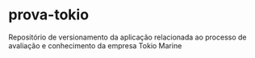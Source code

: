 # prova-tokio
Repositório de versionamento da aplicação relacionada ao processo de avaliação e conhecimento da empresa Tokio Marine 
